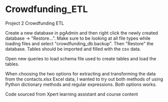 # Crowdfunding_ETL
Project 2 Crowdfunding ETL

Create a new database in pgAdmin and then right click the newly created database -> "Restore...".
Make sure to be looking at all file types while loading files and select "crowdfunding_db.backup".
Then "Restore" the database.
Tables should be imported and filled with the csv data.

Open new queries to load schema file used to create tables and load the tables.

When choosing the two options for extracting and transforming the data from the contacts.xlsx Excel data, I wanted to try out both methods of using Python dictionary methods and regular expressions. Both options works.


Code sourced from Xpert learning assistant and course content